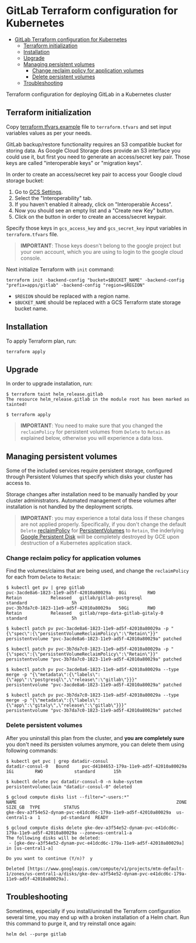 # GitLab Terraform configuration for Kubernetes

- [GitLab Terraform configuration for Kubernetes](#gitlab-terraform-configuration-for-kubernetes)
  - [Terraform initialization](#terraform-initialization)
  - [Installation](#installation)
  - [Upgrade](#upgrade)
  - [Managing persistent volumes](#managing-persistent-volumes)
    - [Change reclaim policy for application volumes](#change-reclaim-policy-for-application-volumes)
    - [Delete persistent volumes](#delete-persistent-volumes)
  - [Troubleshooting](#troubleshooting)

Terraform configuration for deploying GitLab in a Kubernetes cluster

## Terraform initialization

Copy [terraform.tfvars.example](terraform.tfvars.example) file to `terraform.tfvars` and set input variables values as per your needs.

GitLab backup/restore functionality requires an S3 compatible bucket for storing data. As Google Cloud Storage does provide an S3 interface you could use it, but first you need to generate an access/secret key pair. Those keys are called "interoperable keys" or "migration keys".

In order to create an access/secret key pair to access your Google cloud storage bucket:

1. Go to [GCS Settings](https://console.cloud.google.com/storage/settings).
1. Select the "Interoperability" tab.
1. If you haven't enabled it already, click on "Interoperable Access".
1. Now you should see an empty list and a "Create new Key" button.
1. Click on the button in order to create an access/secret keypair.

Specify those keys in `gcs_access_key` and `gcs_secret_key` input variables in `terraform.tfvars` file.

> **IMPORTANT**: Those keys doesn't belong to the google project but your own account, which you are using to login to the google cloud console.

Next initialize Terraform with `init` command:

```shell
terraform init -backend-config "bucket=$BUCKET_NAME" -backend-config "prefix=apps/gitlab" -backend-config "region=$REGION"
```

- `$REGION` should be replaced with a region name.
- `$BUCKET_NAME` should be replaced with a GCS Terraform state storage bucket name.

## Installation

To apply Terraform plan, run:

```shell
terraform apply
```

## Upgrade

In order to upgrade installation, run:

```shell
$ terraform taint helm_release.gitlab
The resource helm_release.gitlab in the module root has been marked as tainted!

$ terraform apply
```

> **IMPORTANT**: You need to make sure that you changed the `reclaimPolicy` for persistent volumes from `Delete` to `Retain` as explained below, otherwise you will experience a data loss.

## Managing persistent volumes

Some of the included services require persistent storage, configured through Persistent Volumes that specify which disks your cluster has access to.

Storage changes after installation need to be manually handled by your cluster administrators. Automated management of these volumes after installation is not handled by the deployment scripts.

> **IMPORTANT**: you may experience a total data loss if these changes are not applied properly. Specifically, if you don't change the default `Delete` [reclaimPolicy](https://kubernetes.io/docs/concepts/storage/storage-classes/#reclaim-policy) for [PersistentVolumes](https://kubernetes.io/docs/concepts/storage/persistent-volumes/#persistent-volumes) to `Retain`, the inderlying [Google Persistent Disk](https://cloud.google.com/compute/docs/disks/) will be completely destroyed by GCE upon destruction of a Kubernetes application stack.

### Change reclaim policy for application volumes

Find the volumes/claims that are being used, and change the `reclaimPolicy` for each from `Delete` to `Retain`:

```shell
$ kubectl get pv | grep gitlab
pvc-3acde8a6-1823-11e9-ad5f-42010a80029a   8Gi        RWO            Retain           Released   gitlab/gitlab-postgresql           standard                 5h
pvc-3b7da7c0-1823-11e9-ad5f-42010a80029a   50Gi       RWO            Retain           Released   gitlab/repo-data-gitlab-gitaly-0   standard                 5h

$ kubectl patch pv pvc-3acde8a6-1823-11e9-ad5f-42010a80029a -p "{\"spec\":{\"persistentVolumeReclaimPolicy\":\"Retain\"}}"
persistentvolume "pvc-3acde8a6-1823-11e9-ad5f-42010a80029a" patched

$ kubectl patch pv pvc-3b7da7c0-1823-11e9-ad5f-42010a80029a -p "{\"spec\":{\"persistentVolumeReclaimPolicy\":\"Retain\"}}"
persistentvolume "pvc-3b7da7c0-1823-11e9-ad5f-42010a80029a" patched

$ kubectl patch pv pvc-3acde8a6-1823-11e9-ad5f-42010a80029a --type merge -p "{\"metadata\":{\"labels\": {\"app\":\"postgresql\",\"release\":\"gitlab\"}}}"
persistentvolume "pvc-3acde8a6-1823-11e9-ad5f-42010a80029a" patched

$ kubectl patch pv pvc-3b7da7c0-1823-11e9-ad5f-42010a80029a --type merge -p "{\"metadata\":{\"labels\": {\"app\":\"gitaly\",\"release\":\"gitlab\"}}}"
persistentvolume "pvc-3b7da7c0-1823-11e9-ad5f-42010a80029a" patched
```

### Delete persistent volumes

After you uninstall this plan from the cluster, and **you are completely sure** you don't need its persisten volumes anymore, you can delete them using following commands:

```shell
$ kubectl get pvc | grep datadir-consul
datadir-consul-0   Bound     pvc-d4184653-179a-11e9-ad5f-42010a80029a   1Gi        RWO            standard       15h

$ kubectl delete pvc datadir-consul-0 -n kube-system
persistentvolumeclaim "datadir-consul-0" deleted

$ gcloud compute disks list --filter="-users:*"
NAME                                                             ZONE           SIZE_GB  TYPE         STATUS
gke-dev-a3f54e52-dynam-pvc-e41dcd6c-179a-11e9-ad5f-42010a80029a  us-central1-a  1        pd-standard  READY

$ gcloud compute disks delete gke-dev-a3f54e52-dynam-pvc-e41dcd6c-179a-11e9-ad5f-42010a80029a --zone=us-central1-a
The following disks will be deleted:
 - [gke-dev-a3f54e52-dynam-pvc-e41dcd6c-179a-11e9-ad5f-42010a80029a]
in [us-central1-a]

Do you want to continue (Y/n)?  y

Deleted [https://www.googleapis.com/compute/v1/projects/mtm-default-1/zones/us-central1-a/disks/gke-dev-a3f54e52-dynam-pvc-e41dcd6c-179a-11e9-ad5f-42010a80029a].
```

## Troubleshooting

Sometimes, especially if you install/uninstall the Terraform configuration several time, you may end up with a broken installation of a Helm chart. Run this command to purge it, and try reinstall once again:

```shell
helm del --purge gitlab
```
